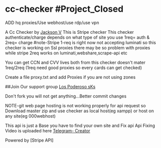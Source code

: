 # cc-checker #Project_Closed
ADD hq proxies/Use webhost/use rdp/use vpn

A Cc Checker by [Jackson V](https://t.me/JACKSONsks)
This is Stripe checker
This checker authenticate/charge depends on what type of site you use
1req= auth & 2req= charge
#note-Stripe 1-req is right now not accepting luminati so this checker is working on Ssl proxies
there may be so problem with proxies while stripe 2req works on luminati,webshare,scrape-api etc

You can get CCN and CVV lives both from this checker doesn't mater 1req/2req
(1req need good proxies so every cards can get checked)


Create a file proxy.txt and add Proxies if you are not using zones


##Join Our support group [Los Poderoso sKs](https://t.me/LosPoderosos_sKs)

Don't fork you will not get anything...Better commit changes

NOTE-git web page hosting is not working properly for api request so Download master zip and use checker as local host(eg xampp) or host on any site(eg 000webhost)


This api is just a Base
you have to find your own site and Fix api
Api Fixing Video is uploaded here
[Telegram- Creator](https://t.me/JACKSONsks)

Powered by [Stripe API]
